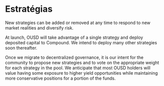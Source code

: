 # Estratégias

New strategies can be added or removed at any time to respond to new market realities and diversify risk.

At launch, OUSD will take advantage of a single strategy and deploy deposited capital to Compound. We intend to deploy many other strategies soon thereafter.

Once we migrate to decentralized governance, it is our intent for the community to propose new strategies and to vote on the appropriate weight for each strategy in the pool. We anticipate that most OUSD holders will value having some exposure to higher yield opportunities while maintaining more conservative positions for a portion of the funds.







